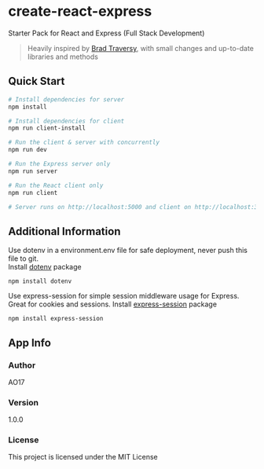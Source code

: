 # create-react-express
Starter Pack for React and Express (Full Stack Development)

> Heavily inspired by [Brad Traversy](https://github.com/bradtraversy/react_express_starter), with small changes and up-to-date libraries and methods

## Quick Start

``` bash
# Install dependencies for server
npm install

# Install dependencies for client
npm run client-install

# Run the client & server with concurrently
npm run dev

# Run the Express server only
npm run server

# Run the React client only
npm run client

# Server runs on http://localhost:5000 and client on http://localhost:3000
```

## Additional Information

Use dotenv in a environment.env file for safe deployment, never push this file to git.  
Install [dotenv](https://github.com/motdotla/dotenv) package
```
npm install dotenv
```  

Use express-session for simple session middleware usage for Express.  
Great for cookies and sessions.
Install [express-session](https://github.com/expressjs/session) package
```
npm install express-session
```

## App Info

### Author

AO17

### Version

1.0.0

### License

This project is licensed under the MIT License

